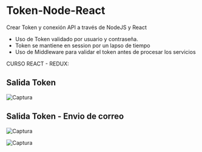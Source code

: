 # Token-Node-React
Crear Token y conexión API a través de NodeJS y React

- Uso de Token validado por usuario y contraseña.
- Token se mantiene en session por un lapso de tiempo
- Uso de Middleware para validar el token antes de procesar los servicios

CURSO REACT - REDUX:

## Salida Token
![Captura](https://user-images.githubusercontent.com/7141537/115120180-aa2b0900-9f71-11eb-8c5b-3f53d9c08392.PNG)

## Salida Token - Envio de correo
![Captura](https://user-images.githubusercontent.com/7141537/115178966-ed7f9780-a097-11eb-9f39-2d59e4f085e5.PNG)

![Captura](https://user-images.githubusercontent.com/7141537/115179100-30da0600-a098-11eb-8cd8-bc1ff34d995e.PNG)

